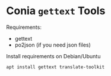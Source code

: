 Conia `gettext` Tools
=====================

Requirements:

* gettext
* po2json (if you need json files)

Install requirements on Debian/Ubuntu

    apt install gettext translate-toolkit

